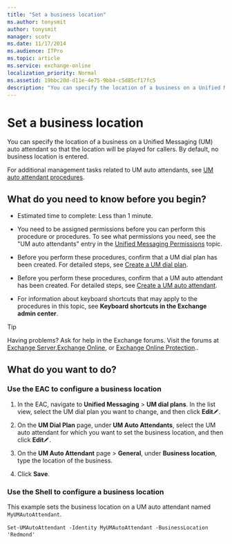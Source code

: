 ```yaml
---
title: "Set a business location"
ms.author: tonysmit
author: tonysmit
manager: scotv
ms.date: 11/17/2014
ms.audience: ITPro
ms.topic: article
ms.service: exchange-online
localization_priority: Normal
ms.assetid: 19bbc20d-d11e-4e75-9bb4-c5d85cf17fc5
description: "You can specify the location of a business on a Unified Messaging (UM) auto attendant so that the location will be played for callers. By default, no business location is entered."
---
```


# Set a business location

You can specify the location of a business on a Unified Messaging (UM) auto attendant so that the location will be played for callers. By default, no business location is entered.
  
For additional management tasks related to UM auto attendants, see [UM auto attendant procedures](um-auto-attendant-procedures.md).
  
## What do you need to know before you begin?

- Estimated time to complete: Less than 1 minute.
    
- You need to be assigned permissions before you can perform this procedure or procedures. To see what permissions you need, see the "UM auto attendants" entry in the [Unified Messaging Permissions](http://technet.microsoft.com/library/d326c3bc-8f33-434a-bf02-a83cc26a5498.aspx) topic. 
    
- Before you perform these procedures, confirm that a UM dial plan has been created. For detailed steps, see [Create a UM dial plan](../../voice-mail-unified-messaging/connect-voice-mail-system/create-um-dial-plan.md).
    
- Before you perform these procedures, confirm that a UM auto attendant has been created. For detailed steps, see [Create a UM auto attendant](create-a-um-auto-attendant.md).
    
- For information about keyboard shortcuts that may apply to the procedures in this topic, see **Keyboard shortcuts in the Exchange admin center**.
    
> [!TIP]
> Having problems? Ask for help in the Exchange forums. Visit the forums at [Exchange Server](https://go.microsoft.com/fwlink/p/?linkId=60612),[Exchange Online](https://go.microsoft.com/fwlink/p/?linkId=267542), or [Exchange Online Protection](https://go.microsoft.com/fwlink/p/?linkId=285351).. 
  
## What do you want to do?

### Use the EAC to configure a business location

1. In the EAC, navigate to **Unified Messaging** \> **UM dial plans**. In the list view, select the UM dial plan you want to change, and then click **Edit**![Edit icon](../../media/ITPro_EAC_EditIcon.gif).
    
2. On the **UM Dial Plan** page, under **UM Auto Attendants**, select the UM auto attendant for which you want to set the business location, and then click **Edit**![Edit icon](../../media/ITPro_EAC_EditIcon.gif).
    
3. On the **UM Auto Attendant** page \> **General**, under **Business location**, type the location of the business.
    
4. Click **Save**.
    
### Use the Shell to configure a business location

This example sets the business location on a UM auto attendant named  `MyUMAutoAttendant`.
  
```
Set-UMAutoAttendant -Identity MyUMAutoAttendant -BusinessLocation 'Redmond'
```


